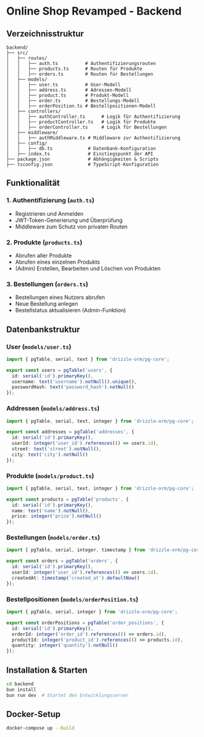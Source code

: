 # Online Shop Revamped - Backend

## Verzeichnisstruktur

```
backend/
├── src/
│   ├── routes/
│   │   ├── auth.ts          # Authentifizierungsrouten
│   │   ├── products.ts      # Routen für Produkte
│   │   ├── orders.ts        # Routen für Bestellungen
│   ├── models/
│   │   ├── user.ts          # User-Modell
│   │   ├── address.ts       # Adressen-Modell
│   │   ├── product.ts       # Produkt-Modell
│   │   ├── order.ts         # Bestellungs-Modell
│   │   ├── orderPosition.ts # Bestellpositionen-Modell
│   ├── controllers/
│   │   ├── authController.ts      # Logik für Authentifizierung
│   │   ├── productController.ts   # Logik für Produkte
│   │   ├── orderController.ts     # Logik für Bestellungen
│   ├── middleware/
│   │   ├── authMiddleware.ts # Middleware zur Authentifizierung
│   ├── config/
│   │   ├── db.ts             # Datenbank-Konfiguration
│   ├── index.ts              # Einstiegspunkt der API
├── package.json              # Abhängigkeiten & Scripts
├── tsconfig.json             # TypeScript-Konfiguration
```

## Funktionalität

### 1. Authentifizierung (`auth.ts`)
- Registrieren und Anmelden
- JWT-Token-Generierung und Überprüfung
- Middleware zum Schutz von privaten Routen

### 2. Produkte (`products.ts`)
- Abrufen aller Produkte
- Abrufen eines einzelnen Produkts
- (Admin) Erstellen, Bearbeiten und Löschen von Produkten

### 3. Bestellungen (`orders.ts`)
- Bestellungen eines Nutzers abrufen
- Neue Bestellung anlegen
- Bestellstatus aktualisieren (Admin-Funktion)

## Datenbankstruktur

### User (`models/user.ts`)
```typescript
import { pgTable, serial, text } from 'drizzle-orm/pg-core';

export const users = pgTable('users', {
  id: serial('id').primaryKey(),
  username: text('username').notNull().unique(),
  passwordHash: text('password_hash').notNull()
});
```

### Addressen (`models/address.ts`)
```typescript
import { pgTable, serial, text, integer } from 'drizzle-orm/pg-core';

export const addresses = pgTable('addresses', {
  id: serial('id').primaryKey(),
  userId: integer('user_id').references(() => users.id),
  street: text('street').notNull(),
  city: text('city').notNull()
});
```

### Produkte (`models/product.ts`)
```typescript
import { pgTable, serial, text, integer } from 'drizzle-orm/pg-core';

export const products = pgTable('products', {
  id: serial('id').primaryKey(),
  name: text('name').notNull(),
  price: integer('price').notNull()
});
```

### Bestellungen (`models/order.ts`)
```typescript
import { pgTable, serial, integer, timestamp } from 'drizzle-orm/pg-core';

export const orders = pgTable('orders', {
  id: serial('id').primaryKey(),
  userId: integer('user_id').references(() => users.id),
  createdAt: timestamp('created_at').defaultNow()
});
```

### Bestellpositionen (`models/orderPosition.ts`)
```typescript
import { pgTable, serial, integer } from 'drizzle-orm/pg-core';

export const orderPositions = pgTable('order_positions', {
  id: serial('id').primaryKey(),
  orderId: integer('order_id').references(() => orders.id),
  productId: integer('product_id').references(() => products.id),
  quantity: integer('quantity').notNull()
});
```

## Installation & Starten
```bash
cd backend
bun install
bun run dev  # Startet den Entwicklungsserver
```

## Docker-Setup
```bash
docker-compose up --build
```